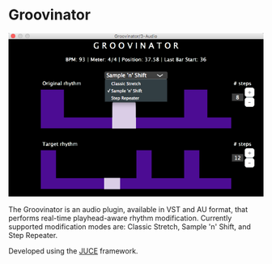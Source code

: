 # Groovinator

![Groovinator screenshot](screenshot.png)

The Groovinator is an audio plugin, available in VST and AU format, that performs real-time playhead-aware rhythm modification. Currently supported modification modes are: Classic Stretch, Sample 'n' Shift, and Step Repeater.

Developed using the [JUCE](https://github.com/WeAreROLI/JUCE) framework.